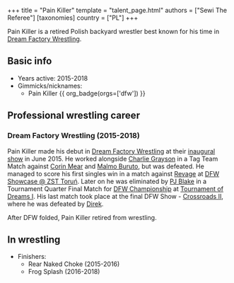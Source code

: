 +++
title = "Pain Killer"
template = "talent_page.html"
authors = ["Sewi The Referee"]
[taxonomies]
country = ["PL"]
+++

Pain Killer is a retired Polish backyard wrestler best known for his time in [Dream Factory Wrestling](@/o/dfw.md).

## Basic info

* Years active: 2015-2018
* Gimmicks/nicknames:
  - Pain Killer {{ org_badge(orgs=['dfw']) }}

## Professional wrestling career

### Dream Factory Wrestling (2015-2018)

Pain Killer made his debut in [Dream Factory Wrestling](@/o/dfw.md) at their [inaugural show](@/e/dfw/2015-06-20-dfw-showcase.md) in June 2015. He worked alongside [Charlie Grayson](@/w/madman-charlie.md) in a Tag Team Match against [Corin Mear](@/w/corin-mear.md) and [Malmo Buruto](@/w/malmo-buruto.md), but was defeated. He managed to score his first singles win in a match against [Revage](@/w/rafael-kid.md) at [DFW Showcase @ ZST Toruń](@/e/dfw/2016-03-10-dfw-zst.md). Later on he was eliminated by [PJ Blake](@/w/pj-blake.md) in a Tournament Quarter Final Match for [DFW Championship](@/c/dfw-championship.md) at [Tournament of Dreams I](@/e/dfw/2016-06-11-dfw-tournament-of-dreams-1.md). His last match took place at the final DFW Show - [Crossroads II](@/e/dfw/2018-06-09-dfw-crosswords-city-2.md), where he was defeated by [Direk](@/w/direk.md). 

After DFW folded, Pain Killer retired from wrestling.

## In wrestling

* Finishers:
  - Rear Naked Choke (2015-2016)
  - Frog Splash (2016-2018)
